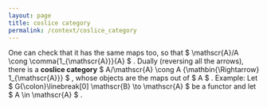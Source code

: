 ```yaml
---
layout: page
title: coslice category
permalink: /context/coslice_category
---
```

One can check that it has the same maps too, so that $ \mathscr{A}/A \cong \comma{1_{\mathscr{A}}}{A} $ . Dually (reversing all the arrows), there is a **coslice category** $ A/\mathscr{A} \cong A {\mathbin{\Rightarrow} 1_{\mathscr{A}}} $ , whose objects are the maps out of $ A $ . Example: Let $ G{\colon}\linebreak[0] \mathscr{B} \to \mathscr{A} $ be a functor and let $ A \in \mathscr{A} $ .

